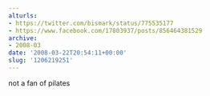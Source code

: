```yaml
---
alturls:
- https://twitter.com/bismark/status/775535177
- https://www.facebook.com/17803937/posts/856464381529
archive:
- 2008-03
date: '2008-03-22T20:54:11+00:00'
slug: '1206219251'
---
```


not a fan of pilates

